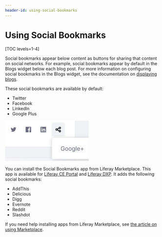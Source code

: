```yaml
---
header-id: using-social-bookmarks
---
```


# Using Social Bookmarks

[TOC levels=1-4]

Social bookmarks appear below content as buttons for sharing that content on
social networks. For example, social bookmarks appear by default in the Blogs
widget below each blog post. For more information on configuring social
bookmarks in the Blogs widget, see the documentation on 
[displaying blogs](/docs/7-1/user/-/knowledge_base/u/displaying-blogs). 

These social bookmarks are available by default: 

-   Twitter
-   Facebook
-   LinkedIn
-   Google Plus

![Figure 1: The default social bookmarks appear inline below content.](../../../images/social-bookmarks-inline.png)

You can install the Social Bookmarks app from Liferay Marketplace. This app is
available for [Liferay CE
Portal](https://web.liferay.com/marketplace/-/mp/application/15194315) and
[Liferay DXP](https://web.liferay.com/marketplace/-/mp/application/15188453). It
adds the following social bookmarks: 

-   AddThis
-   Delicious
-   Digg
-   Evernote
-   Reddit
-   Slashdot

If you need help installing apps from Liferay Marketplace, see 
[the article on using Marketplace](/docs/7-1/user/-/knowledge_base/u/using-the-liferay-marketplace). 
